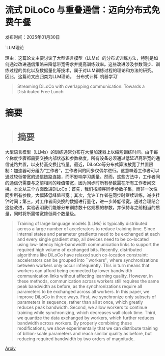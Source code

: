 # 流式 DiLoCo 与重叠通信：迈向分布式免费午餐

发布时间：2025年01月30日

`LLM理论

理由：这篇论文主要讨论了大型语言模型（LLMs）的分布式训练方法，特别是如何通过改进通信策略来降低带宽需求并提高训练效率。这些改进涉及参数同步、训练过程的优化以及数据量化等技术，属于对LLM训练过程的理论和方法的研究。因此，这篇论文应归类为LLM理论。` `分布式计算` `机器学习`

> Streaming DiLoCo with overlapping communication: Towards a Distributed Free Lunch

# 摘要

> # 摘要
大型语言模型（LLMs）的训练通常分布在大量加速器上以缩短训练时间。由于每个梯度步骤都需要交换内部状态和参数梯度，所有设备必须通过低延迟高带宽的通信链路共置，以支持高交换比特量。最近，DiLoCo等分布式算法放宽了共置限制：加速器可分组为“工作者”，工作者间的同步仅偶尔进行。这意味着工作者可以通过较低带宽的通信链路连接，而不影响学习质量。然而，这些方法中，工作者间的通信仍需要与之前相同的峰值带宽，因为同步时所有参数需在所有工作者间交换。本文从三个方面改进DiLoCo：首先，我们按顺序同步参数子集，而非一次性同步所有参数，大幅降低峰值带宽；其次，允许工作者在同步时继续训练，减少挂钟时间；第三，对工作者间交换的数据进行量化，进一步降低带宽。通过合理结合这些改进，实验表明我们能够分布训练数十亿规模的参数，并保持与之前相当的质量，同时将所需带宽降低两个数量级。

> Training of large language models (LLMs) is typically distributed across a large number of accelerators to reduce training time. Since internal states and parameter gradients need to be exchanged at each and every single gradient step, all devices need to be co-located using low-latency high-bandwidth communication links to support the required high volume of exchanged bits. Recently, distributed algorithms like DiLoCo have relaxed such co-location constraint: accelerators can be grouped into ``workers'', where synchronizations between workers only occur infrequently. This in turn means that workers can afford being connected by lower bandwidth communication links without affecting learning quality. However, in these methods, communication across workers still requires the same peak bandwidth as before, as the synchronizations require all parameters to be exchanged across all workers. In this paper, we improve DiLoCo in three ways. First, we synchronize only subsets of parameters in sequence, rather than all at once, which greatly reduces peak bandwidth. Second, we allow workers to continue training while synchronizing, which decreases wall clock time. Third, we quantize the data exchanged by workers, which further reduces bandwidth across workers. By properly combining these modifications, we show experimentally that we can distribute training of billion-scale parameters and reach similar quality as before, but reducing required bandwidth by two orders of magnitude.

[Arxiv](https://arxiv.org/abs/2501.18512)